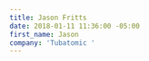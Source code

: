 ```yaml
---
title: Jason Fritts
date: 2018-01-11 11:36:00 -05:00
first_name: Jason
company: 'Tubatomic '
---
```


